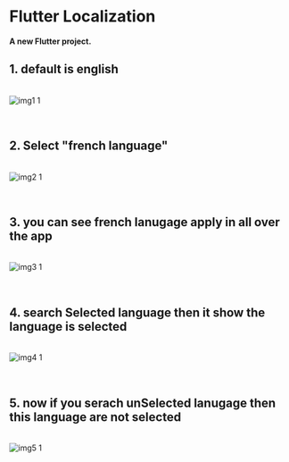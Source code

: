 # Flutter Localization

**A new Flutter project.**


**<h2>1. default is english</h2>** <br/>
![img1 1](https://github.com/user-attachments/assets/01e01bb6-fa9f-4f87-9289-8ea03119a130)

<br/>**<h2>2. Select "french language"</h2>** <br/>
![img2 1](https://github.com/user-attachments/assets/c95ca364-0612-469a-aab2-ca987aee0b95)

<br/>**<h2>3. you can see french lanugage apply in all over the app</h2>** <br/>
![img3 1](https://github.com/user-attachments/assets/ee84fb3b-ac07-4cf5-9f17-b633ca269f9c)

<br/>**<h2>4. search Selected language then it show the language is selected</h2>** <br/>
![img4 1](https://github.com/user-attachments/assets/e212e2cd-1696-49b8-9c8a-4dca844caa1c)

<br/>**<h2>5. now if you serach unSelected lanugage then this language are not selected</h2>** <br/>
![img5 1](https://github.com/user-attachments/assets/4492659e-b070-422c-84d2-fd0a288161e9)
